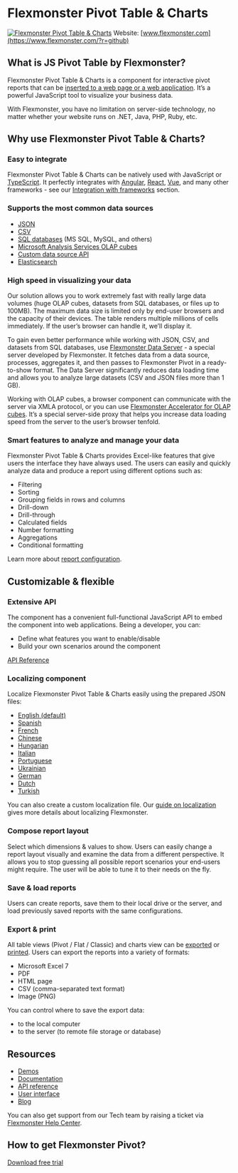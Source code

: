 # Flexmonster Pivot Table & Charts
[![Flexmonster Pivot Table & Charts](https://cdn.flexmonster.com/landing.png)](https://www.flexmonster.com/?r=github)
Website: [www.flexmonster.com](https://www.flexmonster.com/?r=github)

## What is JS Pivot Table by Flexmonster?

Flexmonster Pivot Table & Charts is a component for interactive pivot reports that can be [inserted to a web page or a web application](https://www.flexmonster.com/demos/js/pivot-table/?r=github). It’s a powerful JavaScript tool to visualize your business data.

With Flexmonster, you have no limitation on server-side technology, no matter whether your website runs on .NET, Java, PHP, Ruby, etc.

## Why use Flexmonster Pivot Table & Charts?

### Easy to integrate

Flexmonster Pivot Table & Charts can be natively used with JavaScript or [TypeScript](https://www.flexmonster.com/doc/integration-with-typescript/?r=github). It perfectly integrates with [Angular](https://www.flexmonster.com/doc/integration-with-angular/?r=github), [React](https://www.flexmonster.com/doc/integration-with-react/?r=github), [Vue](https://www.flexmonster.com/doc/integration-with-vue-3/?r=github), and many other frameworks - see our [Integration with frameworks](https://www.flexmonster.com/doc/available-tutorials-integration/?r=github) section.

### Supports the most common data sources

- [JSON](https://www.flexmonster.com/doc/json-data-source/?r=github)
- [CSV](https://www.flexmonster.com/doc/csv-data-source/?r=github)
- [SQL databases](https://www.flexmonster.com/doc/connect-to-relational-database/?r=github) (MS SQL, MySQL, and others)
- [Microsoft Analysis Services OLAP cubes](http://www.flexmonster.com/doc/connecting-to-microsoft-analysis-services/?r=github)
- [Custom data source API](https://www.flexmonster.com/doc/introduction-to-custom-data-source-api/?r=github)
- [Elasticsearch](https://www.flexmonster.com/doc/connecting-to-elasticsearch/?r=github)

### High speed in visualizing your data 

Our solution allows you to work extremely fast with really large data volumes (huge OLAP cubes, datasets from SQL databases, or files up to 100MB). The maximum data size is limited only by end-user browsers and the capacity of their devices. The table renders multiple millions of cells immediately. If the user’s browser can handle it, we’ll display it.

To gain even better performance while working with JSON, CSV, and datasets from SQL databases, use [Flexmonster Data Server](https://www.flexmonster.com/doc/intro-to-flexmonster-data-server/?r=github) - a special server developed by Flexmonster. It fetches data from a data source, processes, aggregates it, and then passes to Flexmonster Pivot in a ready-to-show format. The Data Server significantly reduces data loading time and allows you to analyze large datasets (CSV and JSON files more than 1 GB).

Working with OLAP cubes, a browser component can communicate with the server via XMLA protocol, or you can use [Flexmonster Accelerator for OLAP cubes](https://www.flexmonster.com/doc/getting-started-with-accelerator-ssas/?r=github). It’s a special server-side proxy that helps you increase data loading speed from the server to the user’s browser tenfold.

### Smart features to analyze and manage your data

Flexmonster Pivot Table & Charts provides Excel-like features that give users the interface they have always used. The users can easily and quickly analyze data and produce a report using different options such as:
- Filtering
- Sorting
- Grouping fields in rows and columns
- Drill-down
- Drill-through
- Calculated fields
- Number formatting
- Aggregations
- Conditional formatting

Learn more about [report configuration](https://www.flexmonster.com/doc/available-tutorials-report/?r=github).

## Customizable & flexible
### Extensive API
  
The component has a convenient full-functional JavaScript API to embed the component into web applications. Being a developer, you can:
- Define what features you want to enable/disable
- Build your own scenarios around the component

[API Reference](https://www.flexmonster.com/api/?r=github)

### Localizing component
  
Localize Flexmonster Pivot Table & Charts easily using the prepared JSON files:

- [English (default)](https://github.com/flexmonster/pivot-localizations/blob/master/en.json)
- [Spanish](https://github.com/flexmonster/pivot-localizations/blob/master/es.json)
- [French](https://github.com/flexmonster/pivot-localizations/blob/master/fr.json)
- [Chinese](https://github.com/flexmonster/pivot-localizations/blob/master/zh.json)
- [Hungarian](https://github.com/flexmonster/pivot-localizations/blob/master/hu.json)
- [Italian](https://github.com/flexmonster/pivot-localizations/blob/master/it.json)
- [Portuguese](https://github.com/flexmonster/pivot-localizations/blob/master/pt.json)
- [Ukrainian](https://github.com/flexmonster/pivot-localizations/blob/master/uk.json)
- [German](https://github.com/flexmonster/pivot-localizations/blob/master/de.json)
- [Dutch](https://github.com/flexmonster/pivot-localizations/blob/master/nl.json)
- [Turkish](https://github.com/flexmonster/pivot-localizations/blob/master/tr.json)

You can also create a custom localization file. Our [guide on localization](https://www.flexmonster.com/doc/localizing-component/?r=github) gives more details about localizing Flexmonster.

### Compose report layout
Select which dimensions & values to show.
Users can easily change a report layout visually and examine the data from a different perspective. It allows you to stop guessing all possible report scenarios your end-users might require. The user will be able to tune it to their needs on the fly.

### Save & load reports

Users can create reports, save them to their local drive or the server, and load previously saved reports with the same configurations.

### Export & print

All table views (Pivot / Flat / Classic) and charts view can be [exported](https://www.flexmonster.com/doc/export-report/?r=github) or [printed](https://www.flexmonster.com/doc/print-report/?r=github). Users can export the reports into a variety of formats:
- Microsoft Excel 7
- PDF
- HTML page
- CSV (comma-separated text format)
- Image (PNG)   

You can control where to save the export data:
- to the local computer
- to the server (to remote file storage or database)

## Resources

- [Demos](https://www.flexmonster.com/demos/js/pivot-table/?r=github)
- [Documentation](https://www.flexmonster.com/doc/?r=github)
- [API reference](https://www.flexmonster.com/api/?r=github)
- [User interface](https://www.flexmonster.com/user-interface/?r=github)
- [Blog](https://www.flexmonster.com/blog/?r=github)

You can also get support from our Tech team by raising a ticket via [Flexmonster Help Center](https://www.flexmonster.com/help-center/?r=github).

## How to get Flexmonster Pivot?
[Download free trial](https://www.flexmonster.com/download-page/?r=github)
